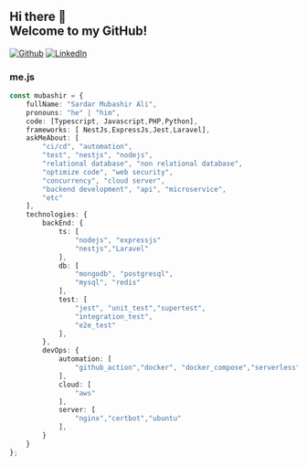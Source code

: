 ## Hi there 👋 <br> Welcome to my GitHub! 

[![Github][github-shield]][github]
[![LinkedIn][linkedin-shield]][linkedin]

### me.js

```typescript
const mubashir = {
    fullName: "Sardar Mubashir Ali",
    pronouns: "he" | "him",
    code: [Typescript, Javascript,PHP,Python],
    frameworks: [ NestJs,ExpressJs,Jest,Laravel],
    askMeAbout: [
        "ci/cd", "automation", 
        "test", "nestjs", "nodejs",
        "relational database", "non relational database",
        "optimize code", "web security", 
        "concurrency", "cloud server", 
        "backend development", "api", "microservice", 
        "etc"
    ],
    technologies: {
        backEnd: {
            ts: [
                "nodejs", "expressjs"
                "nestjs","Laravel"
            ],
            db: [
                "mongodb", "postgresql", 
                "mysql", "redis"
            ],
            test: [
                "jest", "unit_test","supertest",
                "integration_test",
                "e2e_test"
            ],
        },
        devOps: {
            automation: [
                "github_action","docker", "docker_compose","serverless"
            ],
            cloud: [
                "aws"
            ],
            server: [
                "nginx","certbot","ubuntu"
            ],
        }
    }
};
```

[github-shield]: https://img.shields.io/badge/GitHub-100000?style=for-the-badge&logo=github&logoColor=white
[linkedin-shield]: https://img.shields.io/badge/LinkedIn-0077B5?style=for-the-badge&logo=linkedin&logoColor=white

[linkedin]: https://www.linkedin.com/in/mubashir-ali-dev/
[email]: mailto:mubashirmobi633@gmail.com
[github]: https://github.com/mubashir-dev
